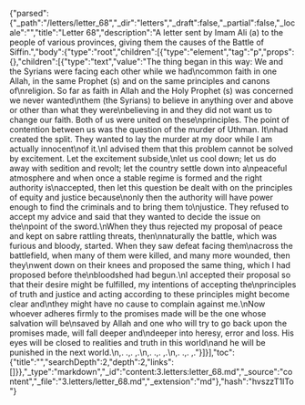 {"parsed":{"_path":"/letters/letter_68","_dir":"letters","_draft":false,"_partial":false,"_locale":"","title":"Letter 68","description":"A letter sent by Imam Ali (a) to the people of various provinces, giving them the causes of the Battle of Siffin.","body":{"type":"root","children":[{"type":"element","tag":"p","props":{},"children":[{"type":"text","value":"The thing began in this way: We and the Syrians were facing each other while we had\ncommon faith in one Allah, in the same Prophet (s) and on the same principles and canons of\nreligion. So far as faith in Allah and the Holy Prophet (s) was concerned we never wanted\nthem (the Syrians) to believe in anything over and above or other than what they were\nbelieving in and they did not want us to change our faith. Both of us were united on these\nprinciples. The point of contention between us was the question of the murder of Uthman. It\nhad created the split. They wanted to lay the murder at my door while I am actually innocent\nof it.\nI advised them that this problem cannot be solved by excitement. Let the excitement subside,\nlet us cool down; let us do away with sedition and revolt; let the country settle down into a\npeaceful atmosphere and when once a stable regime is formed and the right authority is\naccepted, then let this question be dealt with on the principles of equity and justice because\nonly then the authority will have power enough to find the criminals and to bring them to\njustice. They refused to accept my advice and said that they wanted to decide the issue on the\npoint of the sword.\nWhen they thus rejected my proposal of peace and kept on sabre rattling threats, then\nnaturally the battle, which was furious and bloody, started. When they saw defeat facing them\nacross the battlefield, when many of them were killed, and many more wounded, then they\nwent down on their knees and proposed the same thing, which I had proposed before the\nbloodshed had begun.\nI accepted their proposal so that their desire might be fulfilled, my intentions of accepting the\nprinciples of truth and justice and acting according to these principles might become clear and\nthey might have no cause to complain against me.\nNow whoever adheres firmly to the promises made will be the one whose salvation will be\nsaved by Allah and one who will try to go back upon the promises made, will fall deeper and\ndeeper into heresy, error and loss. His eyes will be closed to realities and truth in this world\nand he will be punished in the next world.\n,. .,. ,.\n,. .,. ,.\n,. .,. ,."}]}],"toc":{"title":"","searchDepth":2,"depth":2,"links":[]}},"_type":"markdown","_id":"content:3.letters:letter_68.md","_source":"content","_file":"3.letters/letter_68.md","_extension":"md"},"hash":"hvszzT1ITo"}